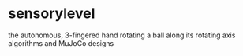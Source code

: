 # sensorylevel 

the autonomous, 3-fingered hand rotating a ball along its rotating axis algorithms and MuJoCo designs
